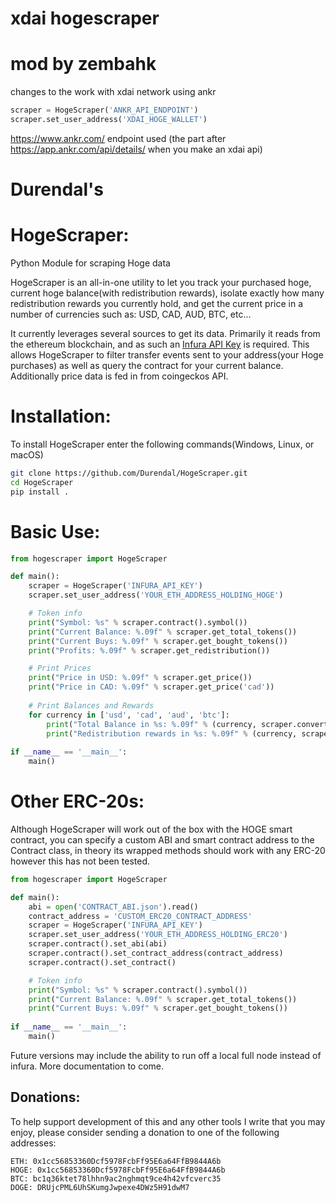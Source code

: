 # xdai hogescraper
# mod by zembahk
changes to the work with xdai network using ankr

```python
scraper = HogeScraper('ANKR_API_ENDPOINT')
scraper.set_user_address('XDAI_HOGE_WALLET')
```
https://www.ankr.com/ endpoint used (the part after https://app.ankr.com/api/details/ when you make an xdai api)


# Durendal's
# HogeScraper:
Python Module for scraping Hoge data

HogeScraper is an all-in-one utility to let you track your purchased hoge, current hoge balance(with redistribution rewards), isolate exactly how many redistribution rewards you currently hold, and get the current price in a number of currencies such as: USD, CAD, AUD, BTC, etc...

It currently leverages several sources to get its data. Primarily it reads from the ethereum blockchain, and as such an [Infura API Key](https://infura.io/) is required. This allows HogeScraper to filter transfer events sent to your address(your Hoge purchases) as well as query the contract for your current balance. Additionally price data is fed in from coingeckos API.

# Installation:
To install HogeScraper enter the following commands(Windows, Linux, or macOS)
```bash
git clone https://github.com/Durendal/HogeScraper.git
cd HogeScraper
pip install .
```

# Basic Use:

```python
from hogescraper import HogeScraper

def main():
	scraper = HogeScraper('INFURA_API_KEY')
	scraper.set_user_address('YOUR_ETH_ADDRESS_HOLDING_HOGE')

	# Token info
	print("Symbol: %s" % scraper.contract().symbol())
	print("Current Balance: %.09f" % scraper.get_total_tokens())
	print("Current Buys: %.09f" % scraper.get_bought_tokens())
	print("Profits: %.09f" % scraper.get_redistribution())

	# Print Prices
	print("Price in USD: %.09f" % scraper.get_price())
	print("Price in CAD: %.09f" % scraper.get_price('cad'))
	
	# Print Balances and Rewards
	for currency in ['usd', 'cad', 'aud', 'btc']:
		print("Total Balance in %s: %.09f" % (currency, scraper.convert_total_balance(currency)))
		print("Redistribution rewards in %s: %.09f" % (currency, scraper.convert_redistribution(currency)))
		
if __name__ == '__main__':
	main()
```

# Other ERC-20s:
Although HogeScraper will work out of the box with the HOGE smart contract, you can specify a custom ABI and smart contract address to the Contract class, in theory its wrapped methods should work with any ERC-20 however this has not been tested.
```python
from hogescraper import HogeScraper

def main():
	abi = open('CONTRACT_ABI.json').read()
	contract_address = 'CUSTOM_ERC20_CONTRACT_ADDRESS'
	scraper = HogeScraper('INFURA_API_KEY')
	scraper.set_user_address('YOUR_ETH_ADDRESS_HOLDING_ERC20')
	scraper.contract().set_abi(abi)
	scraper.contract().set_contract_address(contract_address)
	scraper.contract().set_contract()

	# Token info
	print("Symbol: %s" % scraper.contract().symbol())
	print("Current Balance: %.09f" % scraper.get_total_tokens())
	print("Current Buys: %.09f" % scraper.get_bought_tokens())
		
if __name__ == '__main__':
	main()
```

Future versions may include the ability to run off a local full node instead of infura. More documentation to come.

## Donations:
To help support development of this and any other tools I write that you may enjoy, please consider sending a donation to one of the following addresses:

    ETH: 0x1cc56853360Dcf5978FcbFf95E6a64FfB9844A6b
    HOGE: 0x1cc56853360Dcf5978FcbFf95E6a64FfB9844A6b
    BTC: bc1q36ktet78lhhn9ac2nghmqt9ce4h42vfcverc35
    DOGE: DRUjcPML6UhSKumgJwpexe4DWz5H91dwM7  